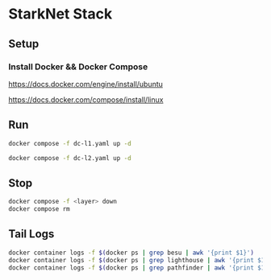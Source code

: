 # StarkNet Stack

## Setup

### Install Docker && Docker Compose

<https://docs.docker.com/engine/install/ubuntu>

<https://docs.docker.com/compose/install/linux>

## Run

```bash
docker compose -f dc-l1.yaml up -d
```

```bash
docker compose -f dc-l2.yaml up -d
```

## Stop

```bash
docker compose -f <layer> down
docker compose rm
```

## Tail Logs

```bash
docker container logs -f $(docker ps | grep besu | awk '{print $1}')
docker container logs -f $(docker ps | grep lighthouse | awk '{print $1}')
docker container logs -f $(docker ps | grep pathfinder | awk '{print $1}')
```
